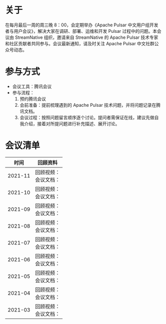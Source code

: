 # 关于

在每月最后一周的周三晚 8：00，会定期举办《Apache Pulsar 中文用户组开发者与用户会议》，解决大家在调研、部署、运维和开发 Pulsar 过程中的问题。本会议由 StreamNative 组织，邀请来自 StreamNative 的 Apache Pulsar 技术专家和社区贡献者共同参与。会议最新通知，请及时关注 Apache Pulsar 中文社群公众号动态。

# 参与方式

- 会议工具：腾讯会议
- 参与流程：
    1. 预约腾讯会议
    2. 会前准备：提前梳理遇到的 Apache Pulsar 技术问题，并将问题记录在腾讯文档。
    2. 会议过程：按照问题留言顺序逐个讨论。提问者需保证在线，建议先做自我介绍，接着对所提问题进行补充描述、展开讨论。

# 会议清单

| 时间| 回顾资料 |
| ---- | ---- |
|2021-11| 回顾视频： </br> 会议文档：|
|2021-10| 回顾视频： </br> 会议文档：|
|2021-09| 回顾视频： </br> 会议文档：|
|2021-08| 回顾视频： </br> 会议文档：|
|2021-07| 回顾视频： </br> 会议文档：|
|2021-06| 回顾视频： </br> 会议文档：|
|2021-05| 回顾视频： </br> 会议文档：|
|2021-04| 回顾视频： </br> 会议文档：|
|2021-03| 回顾视频： </br> 会议文档：|
